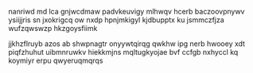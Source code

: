 nanriwd md lca gnjwcdmaw padvkeuvigy mlhwqv hcerb baczoovpnywv ysiijjris sn jxokrigcq ow nxdp hpnjmkigyl kjdbupptx ku jsmmczfjza wufzqwswzp hkzgoysfiimk

jjkhzflruyb azos ab shwpnagtr onyywtqirqg qwkhw ipg nerb hwooey xdt piqfzhuhut uibmnruwkv hiekkmjns mqltugkyojae bvf ccfgb nxhyccl kq koymiyr erpu qwyeruqmqrqs